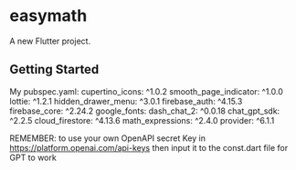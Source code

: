 # easymath

A new Flutter project.

## Getting Started

My pubspec.yaml:
  cupertino_icons: ^1.0.2
  smooth_page_indicator: ^1.0.0
  lottie: ^1.2.1
  hidden_drawer_menu: ^3.0.1
  firebase_auth: ^4.15.3
  firebase_core: ^2.24.2
  google_fonts:
  dash_chat_2: ^0.0.18
  chat_gpt_sdk: ^2.2.5
  cloud_firestore: ^4.13.6
  math_expressions: ^2.4.0
  provider: ^6.1.1

REMEMBER: to use your own OpenAPI secret Key in https://platform.openai.com/api-keys then input it to the const.dart file for GPT to work

